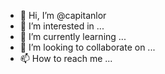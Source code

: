 - 👋 Hi, I’m @capitanlor
- 👀 I’m interested in ...
- 🌱 I’m currently learning ...
- 💞️ I’m looking to collaborate on ...
- 📫 How to reach me ...

<!---
capitanlor/capitanlor is a ✨ special ✨ repository because its `README.md` (this file) appears on your GitHub profile.
You can click the Preview link to take a look at your changes.
--->
